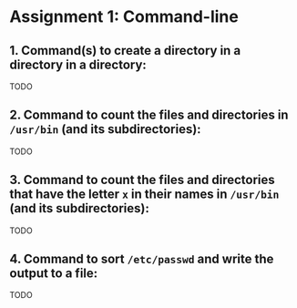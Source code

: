 # Assignment 1: Command-line


## 1. Command(s) to create a directory in a directory in a directory:

TODO


## 2. Command to count the files and directories in `/usr/bin` (and its subdirectories):

TODO


## 3. Command to count the files and directories that have the letter `x` in their names in `/usr/bin` (and its subdirectories):

TODO


## 4. Command to sort `/etc/passwd` and write the output to a file:

TODO
